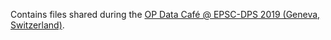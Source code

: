 Contains files shared during the [OP Data Café @ EPSC-DPS 2019 (Geneva, Switzerland)](https://forum.openplanetary.org/t/op-data-cafe-epsc-dps-2019).
